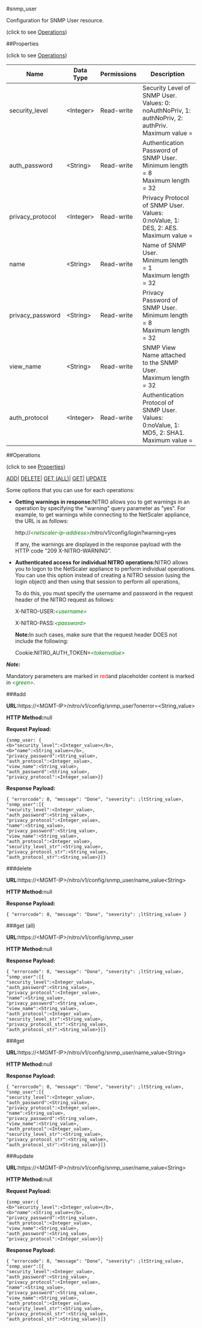 #snmp_user



Configuration for SNMP User resource.

<span>(click to see [Operations](#operations))</span>



##Properties 

<span>(click to see [Operations](#operations))</span>





<table><thead><tr><th>Name</th><th>Data Type</th><th>Permissions</th><th>Description</th></tr></thead><tbody><tr><td>security_level</td><td>&lt;Integer></td><td>Read-write</td><td>Security Level of SNMP User. Values: 0: noAuthNoPriv, 1: authNoPriv, 2: authPriv.<br>Maximum value =</td></tr><tr><td>auth_password</td><td>&lt;String></td><td>Read-write</td><td>Authentication Password of SNMP User.<br>Minimum length = 8<br>Maximum length = 32</td></tr><tr><td>privacy_protocol</td><td>&lt;Integer></td><td>Read-write</td><td>Privacy Protocol of SNMP User. Values: 0:noValue, 1: DES, 2: AES.<br>Maximum value =</td></tr><tr><td>name</td><td>&lt;String></td><td>Read-write</td><td>Name of SNMP User.<br>Minimum length = 1<br>Maximum length = 32</td></tr><tr><td>privacy_password</td><td>&lt;String></td><td>Read-write</td><td>Privacy Password of SNMP User.<br>Minimum length = 8<br>Maximum length = 32</td></tr><tr><td>view_name</td><td>&lt;String></td><td>Read-write</td><td>SNMP View Name attached to the SNMP User.<br>Maximum length = 32</td></tr><tr><td>auth_protocol</td><td>&lt;Integer></td><td>Read-write</td><td>Authentication Protocol of SNMP User. Values: 0:noValue, 1: MD5, 2: SHA1.<br>Maximum value =</td></tr></tbody></table>

##Operations 

<span>(click to see [Properties](#properties))</span>





[ADD](#all)| [DELETE](#delete)| [GET (ALL)](#get-all)| [GET](#get)| [UPDATE](#update)





Some options that you can use for each operations:

<ul><li><p><b>Getting warnings in response:</b>NITRO allows you to get warnings in an operation by specifying the "warning" query parameter as "yes". For example, to get warnings while connecting to the NetScaler appliance, the URL is as follows:</p><p>http://<span style="color:green;font-style:italic;">&lt;netscaler-ip-address&gt;</span>/nitro/v1/config/login?warning=yes</p><p>If any, the warnings are displayed in the response payload with the HTTP code "209 X-NITRO-WARNING".</p></li><li><p><b>Authenticated access for individual NITRO operations:</b>NITRO allows you to logon to the NetScaler appliance to perform individual operations. You can use this option instead of creating a NITRO session (using the login object) and then using that session to perform all operations,</p><p>To do this, you must specify the username and password in the request header of the NITRO request as follows:</p><p>X-NITRO-USER:<span style="color:green;font-style:italic;">&lt;username&gt;</span></p><p>X-NITRO-PASS:<span style="color:green;font-style:italic;">&lt;password&gt;</span></p><p><b>Note:</b>In such cases, make sure that the request header DOES not include the following:</p><p>Cookie:NITRO_AUTH_TOKEN=<span style="color:green;font-style:italic;">&lt;tokenvalue&gt;</span></p></li></ul>







***Note:*** 

Mandatory parameters are marked in <span style="color:#FF0000;">red</span>and placeholder content is marked in <span style="color:green;font-style:italic">&lt;green&gt;</span>.



###add







<b>URL:</b>https://&lt;MGMT-IP&gt;/nitro/v1/config/snmp_user?onerror=&lt;String_value&gt;

<b>HTTP Method:</b>null

<b>Request Payload: </b>
```
{snmp_user: {
<b>"security_level":<Integer_value></b>,
<b>"name":<String_value></b>,
"privacy_password":<String_value>,
"auth_protocol":<Integer_value>,
"view_name":<String_value>,
"auth_password":<String_value>,
"privacy_protocol":<Integer_value>}}
```

<b>Response Payload: </b>
```
{ "errorcode": 0, "message": "Done", "severity": ;ltString_value>, "snmp_user":[{
"security_level":<Integer_value>,
"auth_password":<String_value>,
"privacy_protocol":<Integer_value>,
"name":<String_value>,
"privacy_password":<String_value>,
"view_name":<String_value>,
"auth_protocol":<Integer_value>,
"security_level_str":<String_value>,
"privacy_protocol_str":<String_value>,
"auth_protocol_str":<String_value>}]}
```







###delete







<b>URL:</b>https://&lt;MGMT-IP&gt;/nitro/v1/config/snmp_user/name_value&lt;String&gt;

<b>HTTP Method:</b>null

<b>Response Payload: </b>
```
{ "errorcode": 0, "message": "Done", "severity": ;ltString_value> }
```







###get (all)







<b>URL:</b>https://&lt;MGMT-IP&gt;/nitro/v1/config/snmp_user

<b>HTTP Method:</b>null

<b>Response Payload: </b>
```
{ "errorcode": 0, "message": "Done", "severity": ;ltString_value>, "snmp_user":[{
"security_level":<Integer_value>,
"auth_password":<String_value>,
"privacy_protocol":<Integer_value>,
"name":<String_value>,
"privacy_password":<String_value>,
"view_name":<String_value>,
"auth_protocol":<Integer_value>,
"security_level_str":<String_value>,
"privacy_protocol_str":<String_value>,
"auth_protocol_str":<String_value>}]}
```







###get







<b>URL:</b>https://&lt;MGMT-IP&gt;/nitro/v1/config/snmp_user/name_value&lt;String&gt;

<b>HTTP Method:</b>null

<b>Response Payload: </b>
```
{ "errorcode": 0, "message": "Done", "severity": ;ltString_value>, "snmp_user":[{
"security_level":<Integer_value>,
"auth_password":<String_value>,
"privacy_protocol":<Integer_value>,
"name":<String_value>,
"privacy_password":<String_value>,
"view_name":<String_value>,
"auth_protocol":<Integer_value>,
"security_level_str":<String_value>,
"privacy_protocol_str":<String_value>,
"auth_protocol_str":<String_value>}]}
```







###update







<b>URL:</b>https://&lt;MGMT-IP&gt;/nitro/v1/config/snmp_user/name_value&lt;String&gt;

<b>HTTP Method:</b>null

<b>Request Payload: </b>
```
{snmp_user:{
<b>"security_level":<Integer_value></b>,
<b>"name":<String_value></b>,
"privacy_password":<String_value>,
"auth_protocol":<Integer_value>,
"view_name":<String_value>,
"auth_password":<String_value>,
"privacy_protocol":<Integer_value>}}
```

<b>Response Payload: </b>
```
{ "errorcode": 0, "message": "Done", "severity": ;ltString_value>, "snmp_user":[{
"security_level":<Integer_value>,
"auth_password":<String_value>,
"privacy_protocol":<Integer_value>,
"name":<String_value>,
"privacy_password":<String_value>,
"view_name":<String_value>,
"auth_protocol":<Integer_value>,
"security_level_str":<String_value>,
"privacy_protocol_str":<String_value>,
"auth_protocol_str":<String_value>}]}
```








